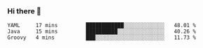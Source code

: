### Hi there 👋

<!--
**urzz/urzz** is a ✨ _special_ ✨ repository because its `README.md` (this file) appears on your GitHub profile.

Here are some ideas to get you started:

- 🔭 I’m currently working on ...
- 🌱 I’m currently learning ...
- 👯 I’m looking to collaborate on ...
- 🤔 I’m looking for help with ...
- 💬 Ask me about ...
- 📫 How to reach me: ...
- 😄 Pronouns: ...
- ⚡ Fun fact: ...
-->

<!--START_SECTION:waka-->
```text
YAML     17 mins         ████████████░░░░░░░░░░░░░   48.01 % 
Java     15 mins         ██████████░░░░░░░░░░░░░░░   40.26 % 
Groovy   4 mins          ███░░░░░░░░░░░░░░░░░░░░░░   11.73 % 
```
<!--END_SECTION:waka-->
